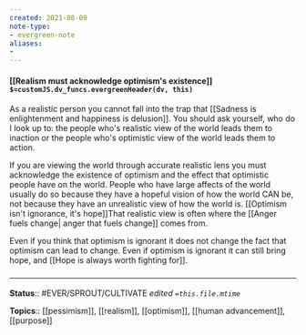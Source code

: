 ```yaml
---
created: 2021-08-09
note-type: 
- evergreen-note
aliases:
- 
---
```


#### [[Realism must acknowledge optimism's existence]] `$=customJS.dv_funcs.evergreenHeader(dv, this)`

As a realistic person you cannot fall into the trap that [[Sadness is enlightenment and happiness is delusion]]. You should ask yourself, who do I look up to: the people who's realistic view of the world leads them to inaction or the people who's optimistic view of the world leads them to action.

If you are viewing the world through accurate realistic lens you must acknowledge the existence of optimism and the effect that optimistic people have on the world. People who have large affects of the world usually do so because they have a hopeful vision of how the world CAN be, not because they have an unrealistic view of how the world is. [[Optimism isn't ignorance, it's hope]]That realistic view is often where the [[Anger fuels change| anger that fuels change]] comes from.

Even if you think that optimism is ignorant it does not change the fact that optimism can lead to change. Even if optimism is ignorant it can still bring hope, and [[Hope is always worth fighting for]]. 


### <hr class="footnote"/>

**Status**:: #EVER/SPROUT/CULTIVATE 
*edited `=this.file.mtime`*

**Topics**:: [[pessimism]], [[realism]], [[optimism]], [[human advancement]], [[purpose]]


